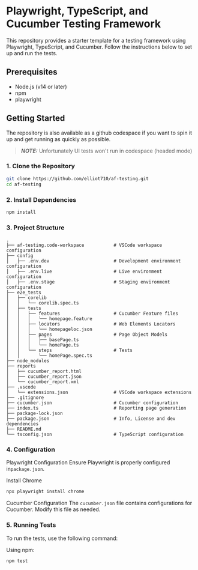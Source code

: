 # Playwright, TypeScript, and Cucumber Testing Framework

This repository provides a starter template for a testing framework using Playwright, TypeScript, and Cucumber. Follow the instructions below to set up and run the tests.

## Prerequisites

- Node.js (v14 or later)
- npm
- playwright

## Getting Started


The repository is also available as a github codespace if you want to spin it up and get running as quickly as possible.
> **_NOTE:_**  Unfortunately UI tests won't run in codespace (headed mode)

### 1. Clone the Repository

```bash
git clone https://github.com/elliot710/af-testing.git
cd af-testing
```

### 2. Install Dependencies

```bash
npm install
```

### 3. Project Structure

```
.
├── af-testing.code-workspace           # VSCode workspace configuration
├── config
│   ├── .env.dev                        # Development environment configuration
│   ├── .env.live                       # Live environment configuration
│   ├── .env.stage                      # Staging environment configuration
├── e2e_tests
│   ├── corelib
│   │   └── corelib.spec.ts
│   ├── tests
│   │   ├── features                    # Cucumber Feature files
│   │   │   └── homepage.feature
│   │   ├── locators                    # Web Elements Locators
│   │   │   └── homepageloc.json
│   │   ├── pages                       # Page Object Models
│   │   │   ├── basePage.ts
│   │   │   └── homePage.ts
│   │   └── steps                       # Tests
│   │       └── homePage.spec.ts
├── node_modules
├── reports
│   ├── cucumber_report.html
│   ├── cucumber_report.json
│   └── cucumber_report.xml
├── .vscode
│   └── extensions.json                 # VSCode workspace extensions
├── .gitignore
├── cucumber.json                       # Cucumber configuration
├── index.ts                            # Reporting page generation
├── package-lock.json
├── package.json                        # Info, License and dev dependencies
├── README.md
└── tsconfig.json                       # TypeScript configuration
```

### 4. Configuration


Playwright Configuration
Ensure Playwright is properly configured in`package.json`.

Install Chrome

```bash
npx playwright install chrome
```

Cucumber Configuration
The `cucumber.json` file contains configurations for Cucumber. Modify this file as needed.


### 5. Running Tests
To run the tests, use the following command:

Using npm:

```bash
npm test
```